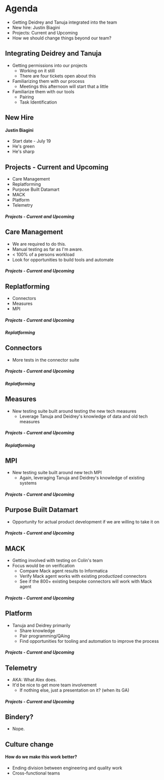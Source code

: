 # Agenda

- Getting Deidrey and Tanuja integrated into the team
- New hire: Justin Biagini
- Projects: Current and Upcoming
- How we should change things beyond our team?



## Integrating Deidrey and Tanuja

- Getting permissions into our projects <!-- .element: class="fragment" data-fragment-index="1" -->
  - Working on it still
  - There are four tickets open about this
- Familiarizing them with our process <!-- .element: class="fragment" data-fragment-index="2" -->
  - Meetings this afternoon will start that a little
- Familiarize them with our tools <!-- .element: class="fragment" data-fragment-index="3" -->
  - Pairing
  - Task Identification



## New Hire


#### Justin Biagini <!-- .slide: data-background-image="reveal_presentations/team_priorities_06_21_2018/green_thumb_tack.jpeg" data-background-size="30%" data-background-position="35px" -->

- Start date - July 19
- He's green
- He's sharp



## Projects - Current and Upcoming <!-- .slide: data-autoslide="500" -->
- Care Management <!-- .element: class="fragment" data-fragment-index="1" data-autoslide="500" -->
- Replatforming <!-- .element: class="fragment" data-fragment-index="2" data-autoslide="500" -->
- Purpose Built Datamart <!-- .element: class="fragment" data-fragment-index="3" data-autoslide="500" -->
- MACK <!-- .element: class="fragment" data-fragment-index="4" data-autoslide="500" -->
- Platform <!-- .element: class="fragment" data-fragment-index="5" data-autoslide="500" -->
- Telemetry <!-- .element: class="fragment" data-fragment-index="6" data-autoslide="100000" -->


##### Projects - Current and Upcoming
## Care Management
- We are required to do this. <!-- .element: class="fragment" data-fragment-index="1" -->
- Manual testing as far as I'm aware. <!-- .element: class="fragment" data-fragment-index="2" -->
- < 100% of a persons workload <!-- .element: class="fragment" data-fragment-index="3" -->
- Look for opportunities to build tools and automate  <!-- .element: class="fragment" data-fragment-index="4" -->


##### Projects - Current and Upcoming
## Replatforming
  - Connectors <!-- .element: class="fragment" data-fragment-index="1" -->
  - Measures <!-- .element: class="fragment" data-fragment-index="2" -->
  - MPI <!-- .element: class="fragment" data-fragment-index="3" -->


##### Projects - Current and Upcoming
##### Replatforming
## Connectors
  - More tests in the connector suite


##### Projects - Current and Upcoming
##### Replatforming
## Measures
  - New testing suite built around testing the new tech measures
    - Leverage Tanuja and Deidrey's knowledge of data and old tech measures


##### Projects - Current and Upcoming
##### Replatforming
## MPI
  - New testing suite built around new tech MPI
    - Again, leveraging Tanuja and Deidrey's knowledge of existing systems


##### Projects - Current and Upcoming
## Purpose Built Datamart
  - Opportunity for actual product development if we are willing to take it on


##### Projects - Current and Upcoming
## MACK
  - Getting involved with testing on Colin's team
  - Focus would be on verification
    - Compare Mack agent results to Informatica
    - Verify Mack agent works with existing productized connectors
    - See if the 800+ existing bespoke connectors will work with Mack agent


##### Projects - Current and Upcoming
## Platform
  - Tanuja and Deidrey primarily
    - Share knowledge
    - Pair programming/QAing
    - Find opportunities for tooling and automation to improve the process


##### Projects - Current and Upcoming
## Telemetry
  - AKA: What Alex does.
  - It'd be nice to get more team involvement
    - If nothing else, just a presentation on it? (when its GA)


##### Projects - Current and Upcoming
## Bindery?
  - Nope. <!-- .element: class="fragment" data-fragment-index="1" data-transition="zoom" -->



## Culture change

#### How do we make this work better?
  - Ending division between engineering and quality work <!-- .element: class="fragment" data-fragment-index="1" -->
  - Cross-functional teams <!-- .element: class="fragment" data-fragment-index="2" -->

